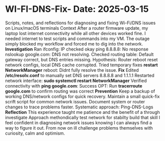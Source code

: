 # WI-FI-DNS-Fix-  Date: 2025-03-15 
Scripts, notes, and reflections for diagnosing and fixing Wi-Fi/DNS issues on Linux/macOS terminals
Context 
After a router firmware update, my laptop lost internet connectivity while all other devices worked fine.
I needed internet to test scripts and commands into my VM. The outage simply blocked my workflow and forced me to dig into the network.
**Investigation**
Ran ifconfig: IP checked okay 
ping 8.8.8.8: No response
nslookup google.com: DNS not resolving.
Checked routing table: Default gateway correct, but DNS entries missing.
Hypothesis: Router reboot reset network configs, local DNS cache corrupted. 
Tried temporary fixes **restart NetworkManager** reboot: Didnt fully resolve the issue.
**Fix**
Edited **/etc/resolv.conf** to manually set DNS servers 8.8.8.8 and 1.1.1.1
Restarted network interface: **sudo systemctl restart NetworkManager**
Verified connectivity with **ping google.com**: Success 
OPT: Run **tracerroute google.com** to confirm routing was correct 
**Prevention** 
Keep a backup of working DNS/network configs for quick recovery.
Maintain a small quick-fix scrift script for common network issues. 
Document system or router changes to trace problems faster.
Systematic approach: Ping-DNS-Logs
**Reflection**
This experience taught me patience and the benefit of a through investigate 
Approach methondically test network for stabilty build that skill 
I feel confident in diagnosing network issues knowing I can always find a way to figure it out.
From now on ill challenge problems themselves with curiosity, calm and optimism.
